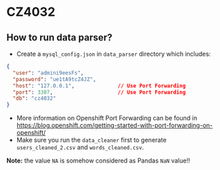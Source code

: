 # CZ4032

## How to run data parser?
- Create a ```mysql_config.json``` in ```data_parser``` directory which includes:

```json
{
  "user": "admini9eesFs",
  "password": "ue1tA9tcZ4JZ",
  "host": "127.0.0.1",              // Use Port Forwarding
  "port": 3307,                     // Use Port Forwarding
  "db": "cz4032"
}
```

- More information on Openshift Port Forwarding can be found in https://blog.openshift.com/getting-started-with-port-forwarding-on-openshift/
- Make sure you run the ```data_cleaner``` first to generate ```users_cleaned_2.csv``` and ```words_cleaned.csv```.

**Note:** the value ```NA``` is somehow considered as Pandas ```NaN``` value!!
